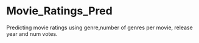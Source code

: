 # Movie_Ratings_Pred
Predicting movie ratings using genre,number of genres per movie, release year and num votes.
